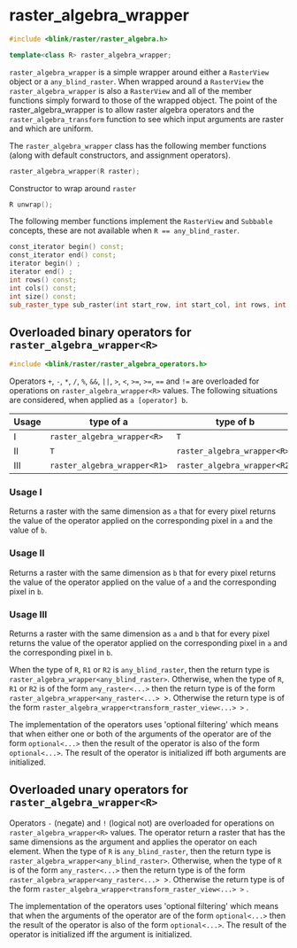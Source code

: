 # raster_algebra_wrapper
```cpp
#include <blink/raster/raster_algebra.h>
```
```cpp
template<class R> raster_algebra_wrapper;
```
`raster_algebra_wrapper` is a simple wrapper around either a `RasterView` object or a `any_blind_raster`. When wrapped around a `RasterView` the `raster_algebra_wrapper` is also a `RasterView` and all of the member functions simply forward to those of the wrapped object. The point of the raster_algebra_wrapper is to allow raster algebra operators and the `raster_algebra_transform` function to see which input arguments are raster and which are uniform. 

The `raster_algebra_wrapper` class has the following member functions (along with default constructors, and assignment operators).

```cpp
raster_algebra_wrapper(R raster);
```
Constructor to wrap around `raster`

```cpp
R unwrap();
```
The following member functions implement the `RasterView` and `Subbable` concepts, these are not available when `R == any_blind_raster`.
```cpp
const_iterator begin() const;
const_iterator end() const;
iterator begin() ;
iterator end() ;
int rows() const;
int cols() const;
int size() const;
sub_raster_type sub_raster(int start_row, int start_col, int rows, int cols) const;
```
## Overloaded binary operators for `raster_algebra_wrapper<R>`
```cpp
#include <blink/raster/raster_algebra_operators.h>
```
Operators `+`, `-`, `*`, `/`, `%`, `&&`, `||`, `>`, `<`, `>=`, `>=`, `==` and `!=` are overloaded for operations on `raster_algebra_wrapper<R>` values. The following situations are considered, when applied as `a [operator] b`.

|Usage| type of a | type of b |
|-----|-----------|-----------|
|I|`raster_algebra_wrapper<R>`|`T`|
|II|`T`|`raster_algebra_wrapper<R>`|
|III|`raster_algebra_wrapper<R1>`|`raster_algebra_wrapper<R2>`|

### Usage I
Returns a raster with the same dimension as `a` that for every pixel returns the value of the operator applied on the corresponding pixel in `a` and the value of `b`.

### Usage II
Returns a raster with the same dimension as `b` that for every pixel returns the value of the operator applied on the value of `a` and the corresponding pixel in `b`.

### Usage III
Returns a raster with the same dimension as `a` and `b` that for every pixel returns the value of the operator applied on the corresponding pixel in `a` and the corresponding pixel in `b`.

When the type of `R`, `R1` or `R2` is `any_blind_raster`, then the return type is  `raster_algebra_wrapper<any_blind_raster>`.
Otherwise, when the type of `R`, `R1` or `R2` is of the form `any_raster<...>` then the return type is of the form `raster_algebra_wrapper<any_raster<...> `>.
Otherwise the return type is of the form `raster_algebra_wrapper<transform_raster_view<...> >` .

The implementation of the operators uses 'optional filtering' which means that when either one or both of the arguments of the operator are of the form `optional<...>` then the result  of the operator is also of the form `optional<...>`. The result of the operator is initialized iff both arguments are initialized.

## Overloaded unary operators for `raster_algebra_wrapper<R>`
Operators `-` (negate) and `!` (logical not) are overloaded for operations on `raster_algebra_wrapper<R>` values. The operator return a raster that has the same dimensions as the argument and applies the operator on each element. 
When the type of `R` is `any_blind_raster`, then the return type is  `raster_algebra_wrapper<any_blind_raster>`.
Otherwise, when the type of `R` is of the form `any_raster<...>` then the return type is of the form `raster_algebra_wrapper<any_raster<...> `>.
Otherwise the return type is of the form `raster_algebra_wrapper<transform_raster_view<...> >` .

The implementation of the operators uses 'optional filtering' which means that when the arguments of the operator are of the form `optional<...>` then the result of  the operator is also of the form `optional<...>`. The result of the operator is initialized iff the argument is initialized.
